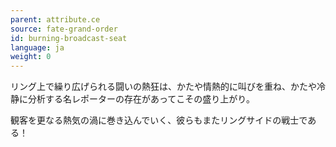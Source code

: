 ```yaml
---
parent: attribute.ce
source: fate-grand-order
id: burning-broadcast-seat
language: ja
weight: 0
---
```


リング上で繰り広げられる闘いの熱狂は、かたや情熱的に叫びを重ね、かたや冷静に分析する名レポーターの存在があってこその盛り上がり。

観客を更なる熱気の渦に巻き込んでいく、彼らもまたリングサイドの戦士である！
